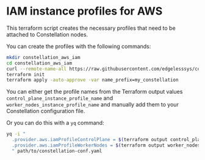 # IAM instance profiles for AWS

This terraform script creates the necessary profiles that need to be attached to Constellation nodes.

You can create the profiles with the following commands:

```sh
mkdir constellation_aws_iam
cd constellation_aws_iam
curl --remote-name-all https://raw.githubusercontent.com/edgelesssys/constellation/main/hack/terraform/aws/iam/{main,output,variables}.tf
terraform init
terraform apply -auto-approve -var name_prefix=my_constellation
```

You can either get the profile names from the Terraform output values `control_plane_instance_profile_name` and `worker_nodes_instance_profile_name` and manually add them to your Constellation configuration file.

Or you can do this with a `yq` command:

```sh
yq -i "
  .provider.aws.iamProfileControlPlane = $(terraform output control_plane_instance_profile_name) |
  .provider.aws.iamProfileWorkerNodes = $(terraform output worker_nodes_instance_profile_name)
  " path/to/constellation-conf.yaml
```
